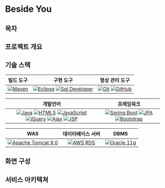 # Beside You

## 목차

## 프로젝트 개요

## 기술 스택
| **빌드 도구**                                      | **구현 도구**                                      | **형상 관리 도구**                                 |
|:----------------------------------------------------:|:---------------------------------------------------:|:---------------------------------------------------:|
| [![Maven](https://img.shields.io/badge/Maven-brightgreen)](https://maven.apache.org/)                   | [![Eclipse](https://img.shields.io/badge/Eclipse-blue)](https://www.eclipse.org/) [![Sql Developer](https://img.shields.io/badge/Sql%20Developer-orange)](https://www.oracle.com/tools/sql-developer/) | [![Git](https://img.shields.io/badge/Git-red)](https://git-scm.com/) [![GitHub](https://img.shields.io/badge/GitHub-lightgrey)](https://github.com/)      |



| **개발언어**         | **프레임워크**           |
|:---------------------:|:-------------------------:|
| [![Java](https://img.shields.io/badge/Java-blue)](https://www.java.com/) [![HTML5](https://img.shields.io/badge/HTML5-orange)](https://developer.mozilla.org/en-US/docs/Web/Guide/HTML/HTML5) [![JavaScript](https://img.shields.io/badge/JavaScript-yellow)](https://developer.mozilla.org/en-US/docs/Web/JavaScript) [![jQuery](https://img.shields.io/badge/jQuery-blue)](https://jquery.com/) [![Ajax](https://img.shields.io/badge/Ajax-green)](https://developer.mozilla.org/en-US/docs/Web/Guide/AJAX) [![JSP](https://img.shields.io/badge/JSP-lightgrey)](https://www.oracle.com/java/technologies/jspt.html) | [![Spring Boot](https://img.shields.io/badge/Spring%20Boot-brightgreen)](https://spring.io/projects/spring-boot) [![JPA](https://img.shields.io/badge/JPA-yellow)](https://www.oracle.com/java/technologies/persistence-jsp.html) [![Bootstrap](https://img.shields.io/badge/Bootstrap-purple)](https://getbootstrap.com/) |




| **WAS**              | **데이터베이스 서버**    | **DBMS**             |
|:---------------------:|:------------------------:|:--------------------------:|
|[![Apache Tomcat 9.0](https://img.shields.io/badge/Apache%20Tomcat%209.0-blue)](http://tomcat.apache.org/)  | [![AWS RDS](https://img.shields.io/badge/AWS%20RDS-orange)](https://aws.amazon.com/rds/) | [![Oracle 11g](https://img.shields.io/badge/Oracle%2011g-red)](https://www.oracle.com/database/technologies/) |



## 화면 구성

## 서비스 아키텍쳐
